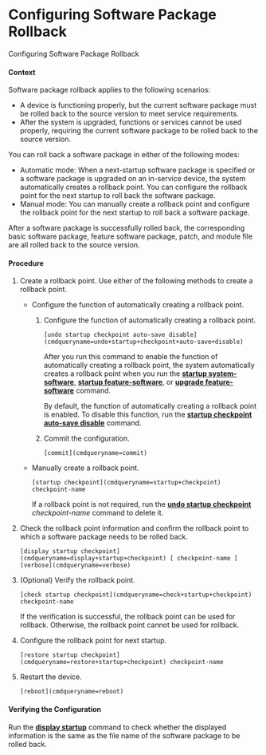 Configuring Software Package Rollback
=====================================

Configuring Software Package Rollback

#### Context

Software package rollback applies to the following scenarios:

* A device is functioning properly, but the current software package must be rolled back to the source version to meet service requirements.
* After the system is upgraded, functions or services cannot be used properly, requiring the current software package to be rolled back to the source version.

You can roll back a software package in either of the following modes:

* Automatic mode: When a next-startup software package is specified or a software package is upgraded on an in-service device, the system automatically creates a rollback point. You can configure the rollback point for the next startup to roll back the software package.
* Manual mode: You can manually create a rollback point and configure the rollback point for the next startup to roll back a software package.

After a software package is successfully rolled back, the corresponding basic software package, feature software package, patch, and module file are all rolled back to the source version.


#### Procedure

1. Create a rollback point. Use either of the following methods to create a rollback point.
   
   
   * Configure the function of automatically creating a rollback point.
     1. Configure the function of automatically creating a rollback point.
        ```
        [undo startup checkpoint auto-save disable](cmdqueryname=undo+startup+checkpoint+auto-save+disable)
        ```
        
        After you run this command to enable the function of automatically creating a rollback point, the system automatically creates a rollback point when you run the [**startup system-software**](cmdqueryname=startup+system-software), [**startup feature-software**](cmdqueryname=startup+feature-software), or [**upgrade feature-software**](cmdqueryname=upgrade+feature-software) command.
        
        By default, the function of automatically creating a rollback point is enabled. To disable this function, run the [**startup checkpoint auto-save disable**](cmdqueryname=startup+checkpoint+auto-save+disable) command.
     2. Commit the configuration.
        ```
        [commit](cmdqueryname=commit)
        ```
   * Manually create a rollback point.
     ```
     [startup checkpoint](cmdqueryname=startup+checkpoint) checkpoint-name
     ```
     
     If a rollback point is not required, run the [**undo startup checkpoint**](cmdqueryname=undo+startup+checkpoint) *checkpoint-name* command to delete it.
2. Check the rollback point information and confirm the rollback point to which a software package needs to be rolled back.
   
   
   ```
   [display startup checkpoint](cmdqueryname=display+startup+checkpoint) [ checkpoint-name ] [verbose](cmdqueryname=verbose)
   ```
3. (Optional) Verify the rollback point.
   
   
   ```
   [check startup checkpoint](cmdqueryname=check+startup+checkpoint) checkpoint-name
   ```
   
   If the verification is successful, the rollback point can be used for rollback. Otherwise, the rollback point cannot be used for rollback.
4. Configure the rollback point for next startup.
   
   
   ```
   [restore startup checkpoint](cmdqueryname=restore+startup+checkpoint) checkpoint-name
   ```
5. Restart the device.
   
   
   ```
   [reboot](cmdqueryname=reboot)
   ```

#### Verifying the Configuration

Run the [**display startup**](cmdqueryname=display+startup) command to check whether the displayed information is the same as the file name of the software package to be rolled back.
